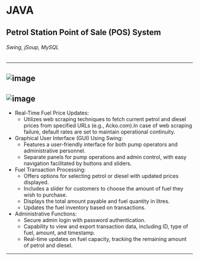 # JAVA 
## Petrol Station Point of Sale (POS) System
###### Swing, jSoup, MySQL
---
![image](https://github.com/prakharraj1302/java_pos_petrol_station/assets/63489114/a865f88e-f8a8-495a-bed7-9a765a213f7b)
---
![image](https://github.com/prakharraj1302/java_pos_petrol_station/assets/63489114/dfb470e4-d4bd-4d2c-be47-7ea355a41d3f)
---
- Real-Time Fuel Price Updates:
    - Utilizes web scraping techniques to fetch current petrol and diesel prices from specified URLs (e.g., Acko.com).In case of web scraping failure, default rates are set to maintain operational continuity.
- Graphical User Interface (GUI) Using Swing:
    - Features a user-friendly interface for both pump operators and administrative personnel.
    - Separate panels for pump operations and admin control, with easy navigation facilitated by buttons and sliders.
- Fuel Transaction Processing:
    - Offers options for selecting petrol or diesel with updated prices displayed.
    - Includes a slider for customers to choose the amount of fuel they wish to purchase.
    - Displays the total amount payable and fuel quantity in litres.
    - Updates the fuel inventory based on transactions.
- Administrative Functions:
    - Secure admin login with password authentication.
    - Capability to view and export transaction data, including ID, type of fuel, amount, and timestamp.
    - Real-time updates on fuel capacity, tracking the remaining amount of petrol and diesel.
    
---
